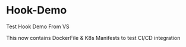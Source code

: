 # Hook-Demo
Test Hook Demo From VS

This now contains DockerFile & K8s Manifests to test CI/CD integration
